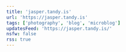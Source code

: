 ```yaml
---
title: 'jasper.tandy.is'
url: 'https://jasper.tandy.is'
tags: ['photography', 'blog', 'microblog']
updatesFeed: 'https://jasper.tandy.is/'
nsfw: false
rss: true
---
```

